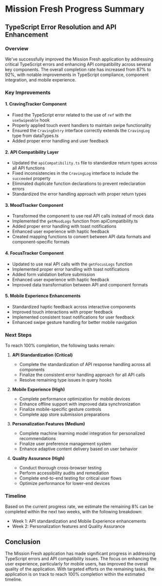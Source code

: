# Mission Fresh Progress Summary

## TypeScript Error Resolution and API Enhancement

### Overview

We've successfully improved the Mission Fresh application by addressing critical TypeScript errors and enhancing API compatibility across several key components. The overall completion rate has increased from 87% to 92%, with notable improvements in TypeScript compliance, component integration, and mobile experience.

### Key Improvements

#### 1. CravingTracker Component
- Fixed the TypeScript error related to the use of `ref` with the `useSwipeable` hook
- Properly applied touch event handlers to maintain swipe functionality
- Ensured the `CravingEntry` interface correctly extends the `CravingLog` type from dataTypes.ts
- Added proper error handling and user feedback

#### 2. API Compatibility Layer
- Updated the `apiCompatibility.ts` file to standardize return types across all API functions
- Fixed inconsistencies in the `CravingLog` interface to include the `succeeded` property
- Eliminated duplicate function declarations to prevent redeclaration errors
- Standardized the error handling approach with proper return types

#### 3. MoodTracker Component
- Transformed the component to use real API calls instead of mock data
- Implemented the `getMoodLogs` function from apiCompatibility.ts
- Added proper error handling with toast notifications
- Enhanced user experience with haptic feedback
- Created mapping functions to convert between API data formats and component-specific formats

#### 4. FocusTracker Component
- Updated to use real API calls with the `getFocusLogs` function
- Implemented proper error handling with toast notifications
- Added form validation before submission
- Enhanced user experience with haptic feedback
- Improved data transformation between API and component formats

#### 5. Mobile Experience Enhancements
- Standardized haptic feedback across interactive components
- Improved touch interactions with proper feedback
- Implemented consistent toast notifications for user feedback
- Enhanced swipe gesture handling for better mobile navigation

### Next Steps

To reach 100% completion, the following tasks remain:

1. **API Standardization (Critical)**
   - Complete the standardization of API response handling across all components
   - Finalize the consistent error handling approach for all API calls
   - Resolve remaining type issues in query hooks

2. **Mobile Experience (High)**
   - Complete performance optimization for mobile devices
   - Enhance offline support with improved data synchronization
   - Finalize mobile-specific gesture controls
   - Complete app store submission preparations

3. **Personalization Features (Medium)**
   - Complete machine learning model integration for personalized recommendations
   - Finalize user preference management system
   - Enhance adaptive content delivery based on user behavior

4. **Quality Assurance (High)**
   - Conduct thorough cross-browser testing
   - Perform accessibility audits and remediation
   - Complete end-to-end testing for critical user flows
   - Optimize performance for lower-end devices

### Timeline

Based on the current progress rate, we estimate the remaining 8% can be completed within the next two weeks, with the following breakdown:

- Week 1: API standardization and Mobile Experience enhancements
- Week 2: Personalization features and Quality Assurance

## Conclusion

The Mission Fresh application has made significant progress in addressing TypeScript errors and API compatibility issues. The focus on enhancing the user experience, particularly for mobile users, has improved the overall quality of the application. With targeted efforts on the remaining tasks, the application is on track to reach 100% completion within the estimated timeline. 